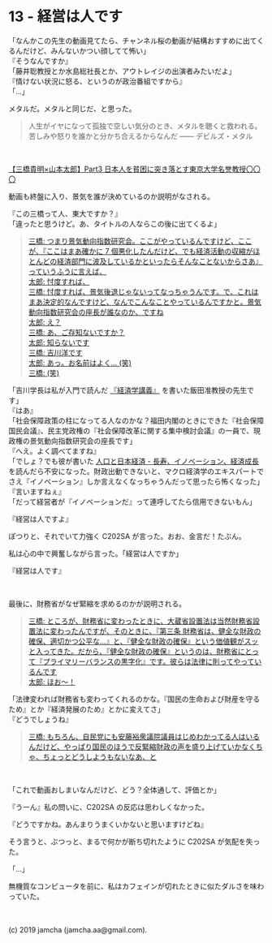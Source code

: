 

# 13 - 経営は人です

「なんかこの先生の動画見てたら、チャンネル桜の動画が結構おすすめに出てくるんだけど、みんないかつい顔してて怖い」  
『そうなんですか』  
「藤井聡教授とか水島総社長とか、アウトレイジの出演者みたいだよ」  
『情けない状況に怒る、というのが政治番組ですから』  
「…」

メタルだ。メタルと同じだ、と思った。

> 人生がイヤになって孤独で空しい気分のとき、メタルを聴くと救われる。苦しみや怒りを誰かと分かち合えるからなんだ ―― デビルズ・メタル

<br>

[【三橋貴明×山本太郎】Part3 日本人を貧困に突き落とす東京大学名誉教授〇〇〇](https://www.youtube.com/watch?v=9rF05-miTV8)

動画も終盤に入り、景気を誰が決めているのか説明がなされる。

『この三橋って人、東大ですか？』  
「違ったと思うけど。あ、タイトルの人ならこの後に出てくるよ」

> [三橋: つまり景気動向指数研究会。ここがやっているんですけど、ここが、『ここはまあ確かに 7 個悪化したんだけど、でも経済活動の収縮がほとんどの経済部門に波及しているかといったらそんなことないからさあ』っていうふうに言えば、  
> 太郎: 忖度すれば、  
> 三橋: 忖度すれば、景気後退じゃないってなっちゃうんです。で、これはまあ決定的なんですけど、なんでこんなことやっているんですかと。景気動向指数研究会の座長が誰なのか、ですね  
> 太郎: え？  
> 三橋: あ、ご存知ないですか？  
> 太郎: 知らないです  
> 三橋: 吉川洋です  
> 太郎: あっ。お名前はよく… (笑)  
> 三橋: (笑)](https://youtu.be/9rF05-miTV8?t=300)

「吉川学長は私が入門で読んだ [『経済学講義』](https://www.amazon.co.jp/経済学講義-ちくま新書1276-飯田-泰之/dp/4480069852/) を書いた飯田准教授の先生です」  
『はあ』  
「社会保障政策の柱になってる人なのかな？福田内閣のときにできた『社会保障国民会議』、民主党政権の『社会保障改革に関する集中検討会議』の一員で、現政権の景気動向指数研究会の座長です」  
『へえ。よく調べてますね』  
「でしょ？でも彼が書いた [人口と日本経済 - 長寿、イノベーション、経済成長](http://amazon.co.jp/人口と日本経済-長寿、イノベーション、経済成長-中公新書-吉川-洋/dp/4121023889) を読んだら不安になった。財政出動できないと、マクロ経済学のエキスパートでさえ『イノベーション』しか言えなくなっちゃうんだって思ったら怖くなった」  
『言いますねぇ』  
「だって経営者が『イノベーションだ』って連呼してたら信用できないもん」  

『経営は人ですよ』  

ぽつりと、それでいて力強く C202SA が言った。おお、金言だ！たぶん。

私は心の中で興奮しながら言った。「経営は人ですか」  

『経営は人です』

<br>

最後に、財務省がなぜ緊縮を求めるのかが説明される。

> [三橋: ところが、財務省に変わったときに、大蔵省設置法は当然財務省設置法に変わったんですが、そのときに、『第三条 財務省は、健全な財政の確保、適切かつ公平な…』と、『健全な財政の確保』という価値観がスッと入ってきた。だから、『健全な財政の確保』というのは、財務省にとって『プライマリーバランスの黒字化』です。彼らは法律に則ってやっているんです  
> 太郎: ほお〜！](https://youtu.be/9rF05-miTV8?t=603)

「法律変われば財務省も変わってくれるのかな。『国民の生命および財産を守るため』とか『経済発展のため』とかに変えてさ」  
『どうでしょうね』  

> [三橋: もちろん、自民党にも安藤裕衆議院議員はじめわかってる人はいるんだけど、やっぱり国民のほうで反緊縮財政の声を盛り上げていかなくちゃ、ちょっとどうしようもないなあ、と](https://youtu.be/9rF05-miTV8?t=782)

<br>

「これで動画おしまいなんだけど、どう？全体通して、評価とか」  

『うーん』私の問いに、C202SA の反応は思わしくなかった。

『どうですかね。あんまりうまくいかないと思いますけどね』  

そう言うと、ぶつっと、まるで何かが断ち切れたように C202SA が気配を失った。

「…」

無機質なコンピュータを前に、私はカフェインが切れたときに似たダルさを味わっていた。

<br>
<br>
(c) 2019 jamcha (jamcha.aa@gmail.com).

